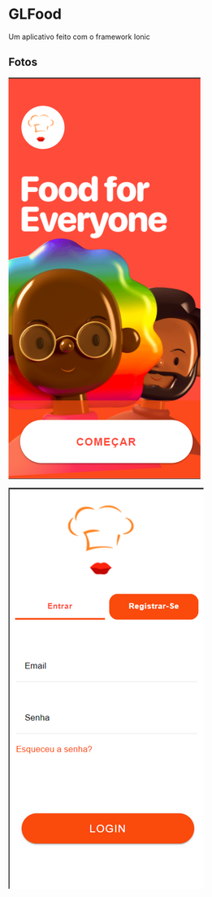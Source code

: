 # GLFood

Um aplicativo feito com o framework Ionic


## Fotos

![alt text](image.png)


![alt text](image-1.png)
